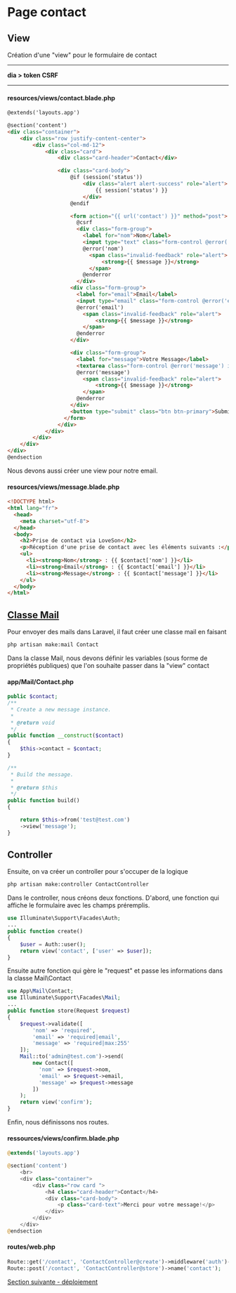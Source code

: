 # Page contact

## View
Création d'une "view" pour le formulaire de contact

---
**dia > token CSRF** 

---

#### resources/views/contact.blade.php
```html
@extends('layouts.app')

@section('content')
<div class="container">
    <div class="row justify-content-center">
        <div class="col-md-12">
            <div class="card">
                <div class="card-header">Contact</div>

                <div class="card-body">
                    @if (session('status'))
                        <div class="alert alert-success" role="alert">
                            {{ session('status') }}
                        </div>
                    @endif

                    <form action="{{ url('contact') }}" method="post">
                      @csrf
                      <div class="form-group">
                        <label for="nom">Nom</label>
                        <input type="text" class="form-control @error('nom') is-invalid @enderror" name="nom" id="nom" placeholder="votre nom" value="{{ $user->name }}" required>
                        @error('nom')
                          <span class="invalid-feedback" role="alert">
                              <strong>{{ $message }}</strong>
                          </span>
                        @enderror
                      </div>
                    <div class="form-group">
                      <label for="email">Email</label>
                      <input type="email" class="form-control @error('email') is-invalid @enderror" name="email" id="email" placeholder="votre email" value="{{ $user->email }}" required>
                      @error('email')
                        <span class="invalid-feedback" role="alert">
                            <strong>{{ $message }}</strong>
                        </span>
                      @enderror
                    </div>

                    <div class="form-group">
                      <label for="message">Votre Message</label>
                      <textarea class="form-control @error('message') is-invalid @enderror"  rows="3" name="message" id="message" required> </textarea>
                      @error('message')
                        <span class="invalid-feedback" role="alert">
                            <strong>{{ $message }}</strong>
                        </span>
                      @enderror
                    </div>
                    <button type="submit" class="btn btn-primary">Submit</button>
                  </form>
                </div>
            </div>
        </div>
    </div>
</div>
@endsection
```
Nous devons aussi créer une view pour notre email. 
#### resources/views/message.blade.php
```html
<!DOCTYPE html>
<html lang="fr">
  <head>
    <meta charset="utf-8">
  </head>
  <body>
    <h2>Prise de contact via LoveSon</h2>
    <p>Réception d'une prise de contact avec les éléments suivants :</p>
    <ul>
      <li><strong>Nom</strong> : {{ $contact['nom'] }}</li>
      <li><strong>Email</strong> : {{ $contact['email'] }}</li>
      <li><strong>Message</strong> : {{ $contact['message'] }}</li>
    </ul>
  </body>
</html>
```

## [Classe Mail](https://laravel.com/docs/6.x/mail#generating-mailables)
Pour envoyer des mails dans Laravel, il faut créer une classe mail en faisant
```bash 
php artisan make:mail Contact
```
Dans la classe Mail, nous devons définir les variables (sous forme de propriétés publiques) que l'on souhaite passer dans la "view" contact

#### app/Mail/Contact.php
```php
public $contact;
/**
 * Create a new message instance.
 *
 * @return void
 */
public function __construct($contact)
{
    $this->contact = $contact;
}

/**
 * Build the message.
 *
 * @return $this
 */
public function build()
{

    return $this->from('test@test.com')
    ->view('message');
}
```

## Controller 
Ensuite, on va créer un controller pour s'occuper de la logique 
```bash
php artisan make:controller ContactController
```

Dans le controller, nous créons deux fonctions. D'abord, une fonction qui affiche le formulaire avec les champs préremplis.
```php
use Illuminate\Support\Facades\Auth;
...
public function create()
{
    $user = Auth::user();
    return view('contact', ['user' => $user]);
}
```
Ensuite autre fonction qui gère le "request" et passe les informations dans la classe Mail\Contact

```php
use App\Mail\Contact;
use Illuminate\Support\Facades\Mail;
...
public function store(Request $request)
{
    $request->validate([
        'nom' => 'required',
        'email' => 'required|email',
        'message' => 'required|max:255'
    ]);
    Mail::to('admin@test.com')->send(
        new Contact([
          'nom' => $request->nom, 
          'email' => $request->email, 
          'message' => $request->message
        ])
    );
    return view('confirm');
}
```

Enfin, nous définissons nos routes.

#### ressources/views/confirm.blade.php
```php
@extends('layouts.app')

@section('content')
    <br>
    <div class="container">
        <div class="row card ">
            <h4 class="card-header">Contact</h4>
            <div class="card-body">
                <p class="card-text">Merci pour votre message!</p>
            </div>
        </div>
    </div>
@endsection
```

#### routes/web.php
```php
Route::get('/contact', 'ContactController@create')->middleware('auth')->name('contact');
Route::post('/contact', 'ContactController@store')->name('contact');
```

[Section suivante - déploiement](7.déploiement.md)

